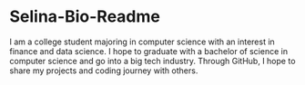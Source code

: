 # Selina-Bio-Readme

I am a college student majoring in computer science with an interest in finance and data science. I hope to graduate with a bachelor of science in computer science and go into a big tech industry. Through GitHub, I hope to share my projects and coding journey with others. 
